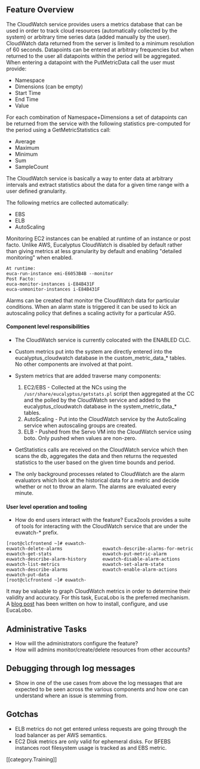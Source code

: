 ## Feature Overview
The CloudWatch service provides users a metrics database that can be used in order to track cloud resources (automatically collected by the system) or arbitrary time series data (added manually by the user). CloudWatch data returned from the server is limited to a minimum resolution of 60 seconds. Datapoints can be entered at arbitrary frequencies but when returned to the user all datapoints within the period will be aggregated. When entering a datapoint with the PutMetricData call the user must provide:
* Namespace
* Dimensions (can be empty)
* Start Time
* End Time
* Value

For each combination of Namespace+Dimensions a set of datapoints can be returned from the service with the following statistics pre-computed for the period using a GetMetricStatistics call:
* Average
* Maximum
* Minimum
* Sum
* SampleCount

The CloudWatch service is basically a way to enter data at arbitrary intervals and extract statistics about the data for a given time range with a user defined granularity.

The following metrics are collected automatically:
* EBS
* ELB
* AutoScaling

Monitoring EC2 instances can be enabled at runtime of an instance or post facto. Unlike AWS, Eucalyptus CloudWatch is disabled by default rather than giving metrics at less granularity by default and enabling "detailed monitoring" when enabled.
```
At runtime:
euca-run-instance emi-E6053B4B --monitor
Post Facto:
euca-monitor-instances i-E84B431F
euca-unmonitor-instances i-E84B431F
```

Alarms can be created that monitor the CloudWatch data for particular conditions. When an alarm state is triggered it can be used to kick an autoscaling policy that defines a scaling activity for a particular ASG.

#### Component level responsibilities
* The CloudWatch service is currently colocated with the ENABLED CLC. 

* Custom metrics put into the system are directly entered into the eucalyptus_cloudwatch database in the  custom_metric_data_* tables. No other components are involved at that point.

* System metrics that are added traverse many components:

    1. EC2/EBS - Collected at the NCs using the `/usr/share/eucalyptus/getstats.pl` script then aggregated at the CC and the polled by the CloudWatch service and added to the eucalyptus_cloudwatch database in the system_metric_data_* tables.
    2. AutoScaling - Put into the CloudWatch service by the AutoScaling service when autoscaling groups are created.
    3. ELB - Pushed from the Servo VM into the CloudWatch service using boto. Only pushed when values are non-zero.

* GetStatistics calls are received on the CloudWatch service which then scans the db, aggregates the data and then returns the requested statistics to the user based on the given time bounds and period.

* The only background processes related to CloudWatch are the alarm evaluators which look at the historical data for a metric and decide whether or not to throw an alarm. The alarms are evaluated every minute. 

#### User level operation and tooling
* How do end users interact with the feature?
Euca2ools provides a suite of tools for interacting with the CloudWatch service that are under the euwatch-* prefix.
```
[root@clcfrontend ~]# euwatch-
euwatch-delete-alarms               euwatch-describe-alarms-for-metric  euwatch-get-stats                   euwatch-put-metric-alarm
euwatch-describe-alarm-history      euwatch-disable-alarm-actions       euwatch-list-metrics                euwatch-set-alarm-state
euwatch-describe-alarms             euwatch-enable-alarm-actions        euwatch-put-data
[root@clcfrontend ~]# euwatch-
```
It may be valuable to graph CloudWatch metrics in order to determine their validity and accuracy. For this task, EucaLobo is the preferred mechanism. A [blog post](testingclouds.wordpress.com) has been written on how to install, configure, and use EucaLobo. 

## Administrative Tasks
* How will the administrators configure the feature?
* How will admins monitor/create/delete resources from other accounts?

## Debugging through log messages
* Show in one of the use cases from above the log messages that are expected to be seen across the various components and how one can understand where an issue is stemming from.

## Gotchas
* ELB metrics do not get entered unless requests are going through the load balancer as per AWS semantics.
* EC2 Disk metrics are only valid for ephemeral disks. For BFEBS instances root filesystem usage is tracked as and EBS metric.

[[category.Training]]